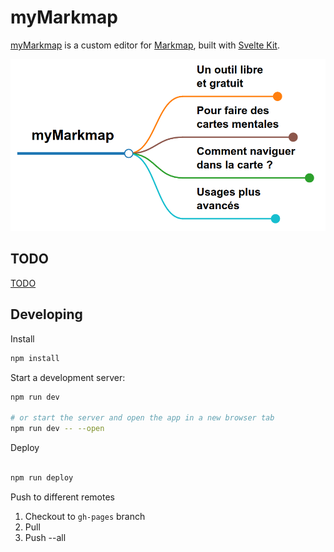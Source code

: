 # myMarkmap

[myMarkmap](https://mymarkmap.forge.apps.education.fr) is a custom editor for [Markmap](https://github.com/gera2ld/markmap), built with [Svelte Kit](https://kit.svelte.dev/).

[![](https://raw.githubusercontent.com/eyssette/myMarkmap/main/myMarkmap-explications.png)](https://mymarkmap.forge.apps.education.fr/#https://raw.githubusercontent.com/eyssette/mindmap/main/mindmap-default-mymarkmap.md)

## TODO

[TODO](https://github.com/eyssette/myMarkmap/projects/1)

## Developing

Install

```bash
npm install

```

Start a development server:

```bash
npm run dev

# or start the server and open the app in a new browser tab
npm run dev -- --open
```

Deploy

```bash

npm run deploy
```


Push to different remotes

1. Checkout to `gh-pages` branch
2. Pull
3. Push --all